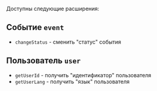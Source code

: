 Доступны следующие расширения:


## Событие `event`

* `changeStatus` - сменить "статус" события

## Пользователь `user`

* `getUserId` - получить "идентификатор" пользователя
* `getUserLang` - получить "язык" пользователя
